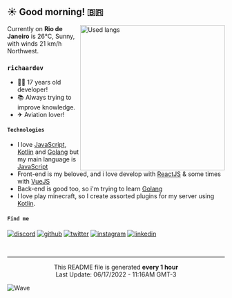 <h2>☀️ Good morning! 🇧🇷</h2>

<img align="right" alt="Used langs" width="335" 
     src="https://github-readme-stats.vercel.app/api/top-langs/?username=richaardev&layout=compact&show_icons=true&theme=tokyonight&hide_border=true">

Currently on <strong>Rio de Janeiro</strong> is 26°C, Sunny, with winds 21 km/h Northwest.

<h3><code>richaardev</code></h3>

-   👨‍💻 17 years old developer!
-   📚 Always trying to improve knowledge.
-   ✈ Aviation lover!

<div>
    <h4><code>Technologies</code></h4>
    <ul>
        <li>
            I love <a href="javascript.com">JavaScript</a>, <a href="kotlinlang.org">Kotlin</a> and <a href="go.dev">Golang</a>
            but my main language is <a href="javascript.com">JavaScript</a>
        </li>
        <li>
            Front-end is my beloved, and i love develop with <a href="https://reactjs.org/">ReactJS</a> & some times with <a href="https://vuejs.org">VueJS</a>
        </li>
        <li>
            Back-end is good too, so i'm trying to learn <a href="go.dev">Golang</a>
        </li>
        <li>
            I love play minecraft, so I create assorted plugins for my server using <a href="kotlinlang.org">Kotlin</a>.
        </li>
    </ul>
</div>

#### `Find me`
[![discord](https://skillicons.dev/icons?i=discord)](https://discord.gg/h2R5zfQW3B)
[![github](https://skillicons.dev/icons?i=github)](https://github.com/richaardev)
[![twitter](https://skillicons.dev/icons?i=twitter)](https://twitter.com/richaardev)
[![instagram](https://skillicons.dev/icons?i=instagram)](https://instagram.com/richaardev)
[![linkedin](https://skillicons.dev/icons?i=linkedin)](https://www.linkedin.com/in/richaardev/)


<br>
<hr>
<div align="center">
    This README file is generated <strong>every 1 hour</strong>
    <br>
    Last Update: 06/17/2022 - 11:16AM GMT-3
</div>

![Wave](https://cdn.discordapp.com/attachments/965376991450767400/965418648464408586/layered-waves-haikei_1.svg)

<!-- Organization is important!! -->
